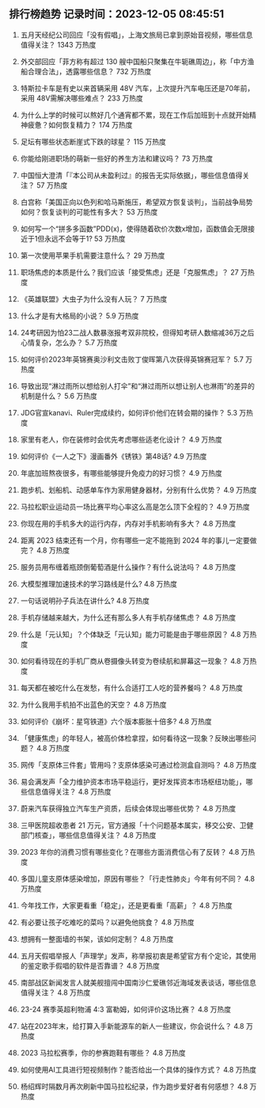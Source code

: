 
## 排行榜趋势 记录时间：2023-12-05 08:45:51
  
  1. 五月天经纪公司回应「没有假唱」，上海文旅局已拿到原始音视频，哪些信息值得关注？ 1343 万热度
    
  2. 外交部回应「菲方称有超过 130 艘中国船只聚集在牛轭礁周边」，称「中方渔船合理合法」，透露哪些信息？ 732 万热度
    
  3. 特斯拉卡车是有史以来首辆采用 48V 汽车，上次提升汽车电压还是70年前，采用 48V需解决哪些难点？ 233 万热度
    
  4. 为什么上学的时候可以熬好几个通宵都不累，现在工作后加班到十点就开始精神疲惫？如何恢复精力？ 174 万热度
    
  5. 足坛有哪些状态断崖式下跌的球星？ 115 万热度
    
  6. 你能给刚进职场的萌新一些好的养生方法和建议吗？ 73 万热度
    
  7. 中国恒大澄清「『本公司从未盈利过』的报告无实际依据」，哪些信息值得关注？ 57 万热度
    
  8. 白宫称「美国正向以色列和哈马斯施压，希望双方恢复谈判」，当前战争局势如何？恢复谈判的可能性有多大？ 53 万热度
    
  9. 如何写一个“拼多多函数”PDD(x)，使得随着砍价次数x增加，函数值会无限接近于1但永远不会等于1? 53 万热度
    
  10. 第一次使用苹果手机需要注意什么？ 29 万热度
    
  11. 职场焦虑的本质是什么？我们应该「接受焦虑」还是「克服焦虑」？ 27 万热度
    
  12. 《英雄联盟》大虫子为什么没有人玩？ 7 万热度
    
  13. 什么才是有大格局的小说？ 5.9 万热度
    
  14. 24考研因为怕23二战人数暴涨报考双非院校，但得知考研人数缩减36万之后心情复杂，怎么办？ 5.7 万热度
    
  15. 如何评价2023年英锦赛奥沙利文击败丁俊晖第八次获得英锦赛冠军？ 5.7 万热度
    
  16. 导致出现“淋过雨所以想给别人打伞”和“淋过雨所以想让别人也淋雨”的差异的机制是什么？ 5.6 万热度
    
  17. JDG官宣kanavi、Ruler完成续约，如何评价他们在转会期的操作？ 5.3 万热度
    
  18. 家里有老人，你在装修时会优先考虑哪些适老化设计？ 4.9 万热度
    
  19. 如何评价《一人之下》漫画番外《锈铁》第48话? 4.9 万热度
    
  20. 年底加班熬夜很多，有哪些能够提升免疫力的好习惯？ 4.9 万热度
    
  21. 跑步机、划船机、动感单车作为家用健身器材，分别有什么优势？ 4.9 万热度
    
  22. 马拉松职业运动员一场比赛平均心率这么高是怎么顶下全程的？ 4.9 万热度
    
  23. 你现在用的手机多大的运行内存，内存对手机影响有多大？ 4.8 万热度
    
  24. 距离 2023 结束还有一个月，你有哪些一定不能拖到 2024 年的事儿一定要做完？ 4.8 万热度
    
  25. 服务员用布缠着瓶颈倒葡萄酒是什么操作？有什么说法吗？ 4.8 万热度
    
  26. 大模型推理加速技术的学习路线是什么? 4.8 万热度
    
  27. 一句话说明孙子兵法在讲什么? 4.8 万热度
    
  28. 手机存储越来越大，为什么还有那么多人有手机存储焦虑？ 4.8 万热度
    
  29. 什么是「元认知」？个体缺乏「元认知」能力可能是由于哪些原因？ 4.8 万热度
    
  30. 如何看待现在的手机厂商从卷摄像头转变为卷续航和屏幕这一现象？ 4.8 万热度
    
  31. 每天都在被吃什么在发愁，有什么合适打工人吃的营养餐吗？ 4.8 万热度
    
  32. 为什么我用手机拍不出蓝色的天空？ 4.8 万热度
    
  33. 如何评价《崩坏：星穹铁道》六个版本膨胀十倍多? 4.8 万热度
    
  34. 「健康焦虑」的年轻人，被高价体检拿捏，如何看待这一现象？反映出哪些问题？ 4.8 万热度
    
  35. 网传「支原体三件套」管用吗？支原体感染可通过检测盒自测吗？ 4.8 万热度
    
  36. 易会满发声「全力维护资本市场平稳运行，更好发挥资本市场枢纽功能」，哪些信息值得关注？ 4.8 万热度
    
  37. 蔚来汽车获得独立汽车生产资质，后续会体现出哪些优势？ 4.8 万热度
    
  38. 三甲医院超收患者 21 万元，官方通报「十个问题基本属实，移交公安、卫健部门核查」，哪些信息值得关注？ 4.8 万热度
    
  39. 2023 年你的消费习惯有哪些变化？在哪些方面消费信心有了反转？ 4.8 万热度
    
  40. 多国儿童支原体感染增加，原因有哪些？「行走性肺炎」今年有何不同？ 4.8 万热度
    
  41. 今年找工作，大家更看重「稳定」，还是更看重「高薪」？ 4.8 万热度
    
  42. 有必要让孩子吃难吃的菜吗？以避免他挑食？ 4.8 万热度
    
  43. 想拥有一整面墙的书架，该如何定制？ 4.8 万热度
    
  44. 五月天假唱举报人「声理学」发声，称举报初衷是希望官方有个定论，其使用的鉴定歌手假唱的软件是否靠谱？ 4.8 万热度
    
  45. 南部战区新闻发言人就美舰擅闯中国南沙仁爱礁邻近海域发表谈话，哪些信息值得关注？ 4.8 万热度
    
  46. 23-24 赛季英超利物浦 4:3 富勒姆，如何评价这场比赛？ 4.8 万热度
    
  47. 站在2023年末，给打算入手新能源车的新人一些建议，你会说什么？ 4.8 万热度
    
  48. 2023 马拉松赛季，你的参赛跑鞋有哪些？ 4.8 万热度
    
  49. 如何使用AI工具进行短视频制作？能否给出一个具体的操作方式？ 4.8 万热度
    
  50. 杨绍辉时隔数月再次刷新中国马拉松纪录，作为跑步爱好者有何感想？ 4.8 万热度
    